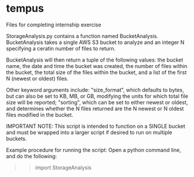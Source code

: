 # tempus
Files for completing internship exercise

StorageAnalysis.py contains a function named BucketAnalysis. BucketAnalysis takes a single AWS S3 bucket to analyze and an integer N specifying a ceratin number of files to return.

BucketAnalysis will then return a tuple of the following values: the bucket name, the date and time the bucket was created, the number of files within the bucket, the total size of the files within the bucket, and a list of the first N (newest or oldest) files.

Other keyword arguments include: "size_format", which defaults to bytes, but can also be set to KB, MB, or GB, modifying the units for which total file size will be reported; "sorting", which can be set to either newest or oldest, and determines whether the N files returned are the N newest or N oldest files modified in the bucket.

IMPORTANT NOTE: This script is intended to function on a SINGLE bucket and must be wrapped into a larger script if desired to run on multiple buckets.

Example procedure for running the script:
Open a python command line, and do the following:
>> import StorageAnalysis
